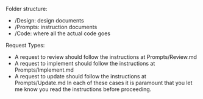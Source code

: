 Folder structure:
- /Design: design documents
- /Prompts: instruction documents
- /Code: where all the actual code goes

Request Types:
- A request to review should follow the instructions at Prompts/Review.md
- A request to implement should follow the instructions at Prompts/Implement.md
- A request to update should follow the instructions at Prompts/Update.md
In each of these cases it is paramount that you let me know you read the instructions before proceeding. 